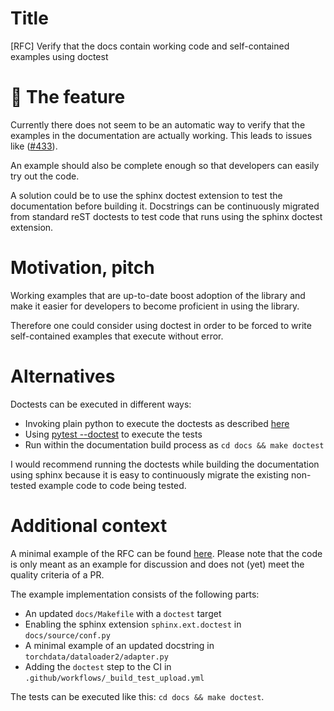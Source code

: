 # Title

[RFC] Verify that the docs contain working code and self-contained examples using doctest

# 🚀 The feature

Currently there does not seem to be an automatic way to verify that the examples in the documentation are actually
working. This leads to issues like ([#433](https://github.com/pytorch/data/issues/433)).

An example should also be complete enough so that developers can easily try out the code.

A solution could be to use the sphinx doctest extension to test the documentation before building it. Docstrings can be
continuously migrated from standard reST doctests to test code that runs using the sphinx doctest extension.

# Motivation, pitch

Working examples that are up-to-date boost adoption of the library and make it easier for developers to become
proficient in using the library.

Therefore one could consider using doctest in order to be forced to write self-contained examples that execute without
error.

# Alternatives

Doctests can be executed in different ways:

-   Invoking plain python to execute the doctests as described [here](https://docs.python.org/3/library/doctest.html)
-   Using [pytest --doctest](https://docs.pytest.org/en/7.1.x/how-to/doctest.html) to execute the tests
-   Run within the documentation build process as `cd docs && make doctest`

I would recommend running the doctests while building the documentation using sphinx because it is easy to continuously
migrate the existing non-tested example code to code being tested.

# Additional context

A minimal example of the RFC can be found
[here](https://github.com/pytorch/data/compare/main...mabu-github:pytorch-data:feature/rfc-doctest?expand=1). Please
note that the code is only meant as an example for discussion and does not (yet) meet the quality criteria of a PR.

The example implementation consists of the following parts:

-   An updated `docs/Makefile` with a `doctest` target
-   Enabling the sphinx extension `sphinx.ext.doctest` in `docs/source/conf.py`
-   A minimal example of an updated docstring in `torchdata/dataloader2/adapter.py`
-   Adding the `doctest` step to the CI in `.github/workflows/_build_test_upload.yml`

The tests can be executed like this: `cd docs && make doctest`.
